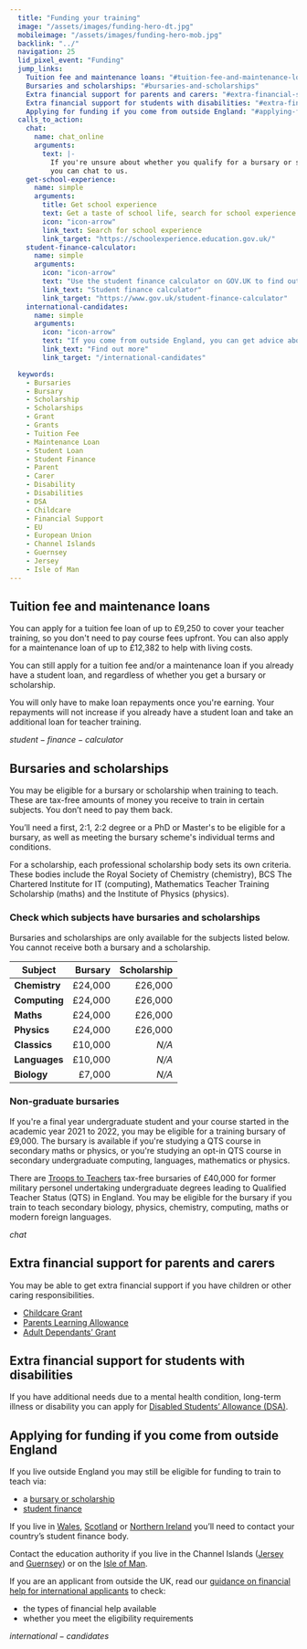 ```yaml
---
  title: "Funding your training"
  image: "/assets/images/funding-hero-dt.jpg"
  mobileimage: "/assets/images/funding-hero-mob.jpg"
  backlink: "../"
  navigation: 25
  lid_pixel_event: "Funding"
  jump_links:
    Tuition fee and maintenance loans: "#tuition-fee-and-maintenance-loans"
    Bursaries and scholarships: "#bursaries-and-scholarships"
    Extra financial support for parents and carers: "#extra-financial-support-for-parents-and-carers"
    Extra financial support for students with disabilities: "#extra-financial-support-for-students-with-disabilities"
    Applying for funding if you come from outside England: "#applying-for-funding-if-you-come-from-outside-england"
  calls_to_action:
    chat:
      name: chat_online
      arguments:
        text: |-
          If you're unsure about whether you qualify for a bursary or scholarship
          you can chat to us.
    get-school-experience:
      name: simple
      arguments:
        title: Get school experience
        text: Get a taste of school life, search for school experience near you or online.
        icon: "icon-arrow"
        link_text: Search for school experience
        link_target: "https://schoolexperience.education.gov.uk/"
    student-finance-calculator:
      name: simple
      arguments:
        icon: "icon-arrow"
        text: "Use the student finance calculator on GOV.UK to find out how much you can get."
        link_text: "Student finance calculator"
        link_target: "https://www.gov.uk/student-finance-calculator"
    international-candidates:
      name: simple
      arguments:
        icon: "icon-arrow"
        text: "If you come from outside England, you can get advice about training to be a teacher and find out more about coming to train in England."
        link_text: "Find out more"
        link_target: "/international-candidates"

  keywords:
    - Bursaries
    - Bursary
    - Scholarship
    - Scholarships
    - Grant
    - Grants
    - Tuition Fee
    - Maintenance Loan
    - Student Loan
    - Student Finance
    - Parent
    - Carer
    - Disability
    - Disabilities
    - DSA
    - Childcare
    - Financial Support
    - EU
    - European Union
    - Channel Islands
    - Guernsey
    - Jersey
    - Isle of Man
---
```



## Tuition fee and maintenance loans

You can apply for a tuition fee loan of up to £9,250 to cover your teacher training, so you don't need to pay course fees upfront. You can also apply for a maintenance loan of up to £12,382 to help with living costs.

You can still apply for a tuition fee and/or a maintenance loan if you already have a student loan, and regardless of whether you get a bursary or scholarship.

You will only have to make loan repayments once you're earning. Your repayments will not increase if you already have a student loan and take an additional loan for teacher training.

$student-finance-calculator$


## Bursaries and scholarships

You may be eligible for a bursary or scholarship when training to teach. These are tax-free amounts of money you receive to train in certain subjects. You don’t need to pay them back.

You’ll need a first, 2:1, 2:2 degree or a PhD or Master's to be eligible for a bursary, as well as meeting the bursary scheme's individual terms and conditions.

For a scholarship, each professional scholarship body sets its own criteria. These bodies include the Royal Society of Chemistry (chemistry), BCS The Chartered Institute for IT (computing), Mathematics Teacher Training Scholarship (maths) and the Institute of Physics (physics).


### Check which subjects have bursaries and scholarships

Bursaries and scholarships are only available for the subjects listed
below. You cannot receive both a bursary and a scholarship.

| Subject       | Bursary  | Scholarship      |
| ------------- | -------: | ---------------: |
| **Chemistry** | £24,000  | £26,000          |
| **Computing** | £24,000  | £26,000          |
| **Maths**     | £24,000  | £26,000          |
| **Physics**   | £24,000  | £26,000          |
| **Classics**  | £10,000  | *N/A*            |
| **Languages** | £10,000  | *N/A*            |
| **Biology**   | £7,000   | *N/A*            |


### Non-graduate bursaries

If you're a final year undergraduate student and your course started in the academic year 2021 to 2022, you may be eligible for a training bursary of £9,000. The bursary is available if you're studying a QTS course in secondary maths or physics, or you're studying an opt-in QTS course in secondary undergraduate computing, languages, mathematics or physics.

There are [Troops to Teachers](https://www.ucas.com/teaching-option/troops-teachers) tax-free bursaries of £40,000 for former military personel  undertaking  undergraduate degrees leading to Qualified Teacher Status (QTS) in England. You may be eligible for the bursary if you train to teach secondary biology, physics, chemistry, computing, maths or modern foreign languages.

$chat$

## Extra financial support for parents and carers

You may be able to get extra financial support if you have children or other caring responsibilities.

* [Childcare Grant](https://www.gov.uk/childcare-grant)
* [Parents Learning Allowance](https://www.gov.uk/parents-learning-allowance)
* [Adult Dependants’ Grant](https://www.gov.uk/adult-dependants-grant)


## Extra financial support for students with disabilities

If you have additional needs due to a mental health condition, long-term illness or disability you can apply for [Disabled Students’ Allowance (DSA)](https://www.gov.uk/disabled-students-allowances-dsas/how-to-claim).


## Applying for funding if you come from outside England

If you live outside England you may still be eligible for funding to train to teach via:

* a [bursary or scholarship](#bursaries-and-scholarships)
* [student finance](#tuition-fee-and-maintenance-loans)

If you live in [Wales](https://www.studentfinancewales.co.uk/), [Scotland](https://www.saas.gov.uk/) or [Northern Ireland](https://www.studentfinanceni.co.uk/) you’ll need to contact your country’s student finance body.

Contact the education authority if you live in the Channel Islands ([Jersey](https://www.gov.je/Working/Careers/16To19YearOlds/EnteringHigherEducation/FinancingHigherEducationCourses/FundingDegreeProfessionalQualifications/Pages/index.aspx) and [Guernsey](https://www.gov.gg/article/152744/Policies)) or on the [Isle of Man](https://www.gov.im/student-grants).

If you are an applicant from outside the UK, read our
[guidance on financial help for international applicants](/guidance/financial-support-for-international-applicants)
to check:

* the types of financial help available
* whether you meet the eligibility requirements

$international-candidates$
